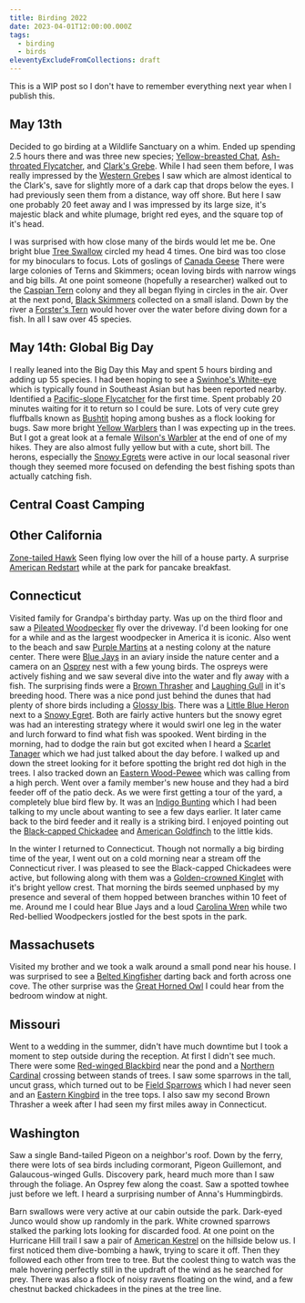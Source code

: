 ```yaml
---
title: Birding 2022
date: 2023-04-01T12:00:00.000Z
tags:
  - birding
  - birds
eleventyExcludeFromCollections: draft
---
```

This is a WIP post so I don't have to remember everything next year when I publish this.

## May 13th
Decided to go birding at a Wildlife Sanctuary on a whim. Ended up spending 2.5 hours there and was three new species; [Yellow-breasted Chat](https://ebird.org/species/yebcha), [Ash-throated Flycatcher](https://ebird.org/species/astfly/), and [Clark's Grebe](https://ebird.org/species/clagre/). While I had seen them before, I was really impressed by the [Western Grebes](https://ebird.org/species/wesgre/) I saw which are almost identical to the Clark's, save for slightly more of a dark cap that drops below the eyes. I had previously seen them from a distance, way off shore. But here I saw one probably 20 feet away and I was impressed by its large size, it's majestic black and white plumage, bright red eyes, and the square top of it's head.

I was surprised with how close many of the birds would let me be. One bright blue [Tree Swallow](https://ebird.org/species/treswa/) circled my head 4 times. One bird was too close for my binoculars to focus. Lots of goslings of [Canada Geese](https://ebird.org/species/cangoo)
There were large colonies of Terns and Skimmers; ocean loving birds with narrow wings and big bills. At one point someone (hopefully a researcher) walked out to the [Caspian Tern](https://ebird.org/species/caster1) colony and they all began flying in circles in the air. Over at the next pond, [Black Skimmers](https://ebird.org/species/blkski) collected on a small island. Down by the river a [Forster's Tern](https://ebird.org/species/forter) would hover over the water before diving down for a fish.
In all I saw over 45 species.

## May 14th: Global Big Day
I really leaned into the Big Day this May and spent 5 hours birding and adding up 55 species. I had been hoping to see a [Swinhoe's White-eye](https://ebird.org/species/swiwhe1/) which is typically found in Southeast Asian but has been reported nearby. Identified a [Pacific-slope Flycatcher](https://ebird.org/species/pasfly) for the first time. Spent probably 20 minutes waiting for it to return so I could be sure. Lots of very cute grey fluffballs known as [Bushtit](https://ebird.org/species/bushti) hoping among bushes as a flock looking for bugs. Saw more bright [Yellow Warblers](https://ebird.org/species/yelwar) than I was expecting up in the trees. But I got a great look at a female [Wilson's Warbler](https://ebird.org/species/wlswar) at the end of one of my hikes. They are also almost fully yellow but with a cute, short bill. The herons, especially the [Snowy Egrets](https://ebird.org/species/snoegr) were active in our local seasonal river though they seemed more focused on defending the best fishing spots than actually catching fish.

## Central Coast Camping

## Other California

[Zone-tailed Hawk](https://ebird.org/species/zothaw/) Seen flying low over the hill of a house party. A surprise [American Redstart](https://ebird.org/species/amered/) while at the park for pancake breakfast.

## Connecticut
Visited family for Grandpa's birthday party. Was up on the third floor and saw a [Pileated Woodpecker](https://ebird.org/species/pilwoo) fly over the driveway. I'd been looking for one for a while and as the largest woodpecker in America it is iconic.
Also went to the beach and saw [Purple Martins](https://ebird.org/species/purmar/) at a nesting colony at the nature center. There were [Blue Jays](https://ebird.org/species/blujay/) in an aviary inside the nature center and a camera on an [Osprey](https://ebird.org/species/osprey/) nest with a few young birds. The ospreys were actively fishing and we saw several dive into the water and fly away with a fish. The surprising finds were a [Brown Thrasher](https://ebird.org/species/brnthr/) and [Laughing Gull](https://ebird.org/species/laugul/) in it's breeding hood. There was a nice pond just behind the dunes that had plenty of shore birds including a [Glossy Ibis](https://ebird.org/species/gloibi/). There was a [Little Blue Heron](https://ebird.org/species/libher/) next to a [Snowy Egret](https://ebird.org/species/snoegr/). Both are fairly active hunters but the snowy egret was had an interesting strategy where it would swirl one leg in the water and lurch forward to find what fish was spooked.
Went birding in the morning, had to dodge the rain but got excited when I heard a [Scarlet Tanager](https://ebird.org/species/scatan) which we had just talked about the day before. I walked up and down the street looking for it before spotting the bright red dot high in the trees. I also tracked down an [Eastern Wood-Pewee](https://ebird.org/species/eawpew/) which was calling from a high perch.
Went over a family member's new house and they had a bird feeder off of the patio deck. As we were first getting a tour of the yard, a completely blue bird flew by. It was an [Indigo Bunting](https://ebird.org/species/indbun) which I had been talking to my uncle about wanting to see a few days earlier. It later came back to the bird feeder and it really is a striking bird. I enjoyed pointing out the [Black-capped Chickadee](https://ebird.org/species/bkcchi) and [American Goldfinch](https://ebird.org/species/amegfi) to the little kids.

In the winter I returned to Connecticut. Though not normally a big birding time of the year, I went out on a cold morning near a stream off the Connecticut river. I was pleased to see the Black-capped Chickadees were active, but following along with them was a [Golden-crowned Kinglet](https://ebird.org/species/gockin) with it's bright yellow crest. That morning the birds seemed unphased by my presence and several of them hopped between branches within 10 feet of me. Around me I could hear Blue Jays and a loud [Carolina Wren](https://ebird.org/species/carwre) while two Red-bellied Woodpeckers jostled for the best spots in the park.

## Massachusets

Visited my brother and we took a walk around a small pond near his house. I was surprised to see a [Belted Kingfisher](https://ebird.org/species/belkin1) darting back and forth across one cove. The other surprise was the [Great Horned Owl](https://ebird.org/species/grhowl) I could hear from the bedroom window at night.

## Missouri

Went to a wedding in the summer, didn't have much downtime but I took a moment to step outside during the reception. At first I didn't see much. There were some [Red-winged Blackbird](https://ebird.org/species/rewbla/) near the pond and a [Northern Cardinal](https://ebird.org/species/norcar/) crossing between stands of trees. I saw some sparrows in the tall, uncut grass, which turned out to be [Field Sparrows](https://ebird.org/species/fiespa/) which I had never seen and an [Eastern Kingbird](https://ebird.org/species/easkin/) in the tree tops. I also saw my second Brown Thrasher a week after I had seen my first miles away in Connecticut.

## Washington

Saw a single Band-tailed Pigeon on a neighbor's roof. Down by the ferry, there were lots of sea birds including cormorant, Pigeon Guillemont, and Galaucous-winged Gulls.
Discovery park, heard much more than I saw through the foliage. An Osprey few along the coast. Saw a spotted towhee just before we left. I heard a surprising number of Anna's Hummingbirds.

Barn swallows were very active at our cabin outside the park. Dark-eyed Junco would show up randomly in the park. White crowned sparrows stalked the parking lots looking for discarded food.
At one point on the Hurricane Hill trail I saw a pair of [American Kestrel](https://ebird.org/species/amekes) on the hillside below us. I first noticed them dive-bombing a hawk, trying to scare it off. Then they followed each other from tree to tree. But the coolest thing to watch was the male hovering perfectly still in the updraft of the wind as he searched for prey. There was also a flock of noisy ravens floating on the wind, and a few chestnut backed chickadees in the pines at the tree line.
